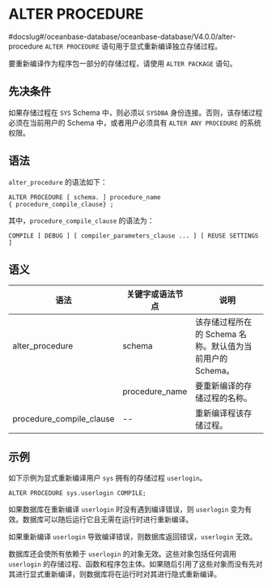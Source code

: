 ALTER PROCEDURE 
====================================
#docslug#/oceanbase-database/oceanbase-database/V4.0.0/alter-procedure
`ALTER PROCEDURE` 语句用于显式重新编译独立存储过程。

要重新编译作为程序包一部分的存储过程，请使用 `ALTER PACKAGE` 语句。

先决条件 
-------------------------

如果存储过程在 `SYS` Schema 中，则必须以 `SYSDBA` 身份连接。否则，该存储过程必须在当前用户的 Schema 中，或者用户必须具有 `ALTER ANY PROCEDURE` 的系统权限。

语法 
-----------------------

`alter_procedure` 的语法如下：

```unknow
ALTER PROCEDURE [ schema. ] procedure_name
{ procedure_compile_clause} ;
```



其中，`procedure_compile_clause` 的语法为：

```unknow
COMPILE [ DEBUG ] [ compiler_parameters_clause ... ] [ REUSE SETTINGS ]
```



语义 
-----------------------



|            语法            |    关键字或语法节点    |                  说明                  |
|--------------------------|----------------|--------------------------------------|
| alter_procedure          | schema         | 该存储过程所在的 Schema 名称。默认值为当前用户的 Schema。 |
|                          | procedure_name | 要重新编译的存储过程的名称。                       |
| procedure_compile_clause | --             | 重新编译程该存储过程。                          |



示例 
-----------------------

如下示例为显式重新编译用户 `sys` 拥有的存储过程 `userlogin`。

```unknow
ALTER PROCEDURE sys.userlogin COMPILE;

```



如果数据库在重新编译 `userlogin` 时没有遇到编译错误，则 `userlogin` 变为有效。数据库可以随后运行它且无需在运行时进行重新编译。

如果重新编译 `userlogin` 导致编译错误，则数据库返回错误，`userlogin` 无效。

数据库还会使所有依赖于 `userlogin` 的对象无效。这些对象包括任何调用 `userlogin` 的存储过程、函数和程序包主体。如果随后引用了这些对象而没有先对其进行显式重新编译，则数据库将在运行时对其进行隐式重新编译。
